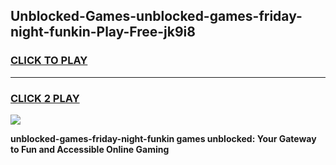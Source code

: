 
## Unblocked-Games-unblocked-games-friday-night-funkin-Play-Free-jk9i8
<h3>
<a href="https://premium76.site?title=unblocked-games-friday-night-funkin&ref=18A1">CLICK TO PLAY</a></h3>
<hr>

<h3>
<a href="https://premium76.site?title=unblocked-games-friday-night-funkin&ref=18A1">CLICK 2 PLAY</a>
  
</h3>

<a href="https://premium76.site?title=unblocked-games-friday-night-funkin&ref=18A1"><img src="https://clearcache.store/games.png"></a>


**unblocked-games-friday-night-funkin games unblocked: Your Gateway to Fun and Accessible Online Gaming**
